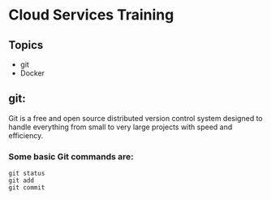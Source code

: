 # Cloud Services Training

## Topics
- git
- Docker

## git:
  Git is a free and open source distributed version control system designed to handle everything from small to very large projects with speed and efficiency.

### Some basic Git commands are:
```
git status
git add
git commit
```
